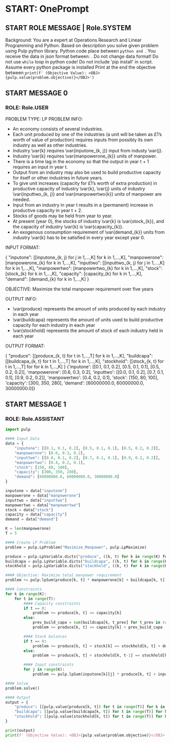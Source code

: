 # START: OnePrompt 
## START ROLE MESSAGE | Role.SYSTEM 
Background: You are a expert at Operations Research and Linear Programming and Python. Based on description you solve given problem using Pulp python library. Python code place between ```python and ```. You receive the data in json format between: <DATA></DATA>. Do not change data format! Do not use `while` loop in python code! Do not include 'pip install' in script. Assume every python package is installed Print at the end the objective between <OBJ></OBJ> `print(f' (Objective Value): <OBJ>{pulp.value(problem.objective)}</OBJ>')`  
## START MESSAGE 0 
### ROLE: Role.USER
<DESCRIPTION>
PROBLEM TYPE: LP
PROBLEM INFO:

- An economy consists of several industries. 
- Each unit produced by one of the industries (a unit will be taken as £1’s worth of value of production) requires inputs from possibly its own industry as well as other industries. 
- Industry \var{k} requires \var{inputone_{k, j}} input from industy \var{j}.
- Industry \var{k} requires \var{manpowerone_{k}} units of manpower.
- There is a time lag in the economy so that the output in year t + 1 requires an input in year t.
- Output from an industry may also be used to build productive capacity for itself or other industries in future years.
- To give unit increases (capacity for £1’s worth of extra production) in productive capacity of industry \var{k}, \var{j} units of industry \var{inputtwo_{k, j}} and \var{manpowertwo{k}} units of manpower are needed.
- Input from an industry in year t results in a (permanent) increase in productive capacity in year t + 2.
- Stocks of goods may be held from year to year. 
- At present (year 0), the stocks of industry \var{k} is \var{stock_{k}}, and the capacity of industry \var{k} is \var{capacity_{k}}.
- An exogenous consumption requirement of \var{demand_{k}} units from industry \var{k} has to be satisfied in every year except year 0.


INPUT FORMAT:

{
    "inputone": [[inputone_{k, j} for j in 1,...,K] for k in 1,...,K],
    "manpowerone": [manpowerone_{k} for k in 1,...,K],
    "inputtwo": [[inputtwo_{k, j} for j in 1,...,K] for k in 1,...,K],
    "manpowertwo": [manpowertwo_{k} for k in 1,...,K],
    "stock": [stock_{k} for k in 1,...,K],
    "capacity": [capacity_{k} for k in 1,...,K],
    "demand": [demand_{k} for k in 1,...,K]
}


OBJECTIVE: Maximize the total manpower requirement over five years

OUTPUT INFO:

- \var{produce} represents the amount of units produced by each industry in each year
- \var{buildcapa} represents the amount of units used to build productive capacity for each industry in each year
- \var{stockhold} represents the amount of stock of each industry held in each year

OUTPUT FORMAT:

{
    "produce": [[produce_{k, t} for t in 1,...,T] for k in 1,...,K],
    "buildcapa": [[buildcapa_{k, t} for t in 1,...,T] for k in 1,...,K],
    "stockhold": [[stock_{k, t} for t in 1,...,T] for for k in 1,...,K]
}
</DESCRIPTION>
<DATA>
{'inputone': [[0.1, 0.1, 0.2], [0.5, 0.1, 0.1], [0.5, 0.2, 0.2]], 'manpowerone': [0.6, 0.3, 0.2], 'inputtwo': [[0.0, 0.1, 0.2], [0.7, 0.1, 0.1], [0.9, 0.2, 0.2]], 'manpowertwo': [0.4, 0.2, 0.1], 'stock': [150, 80, 100], 'capacity': [300, 350, 280], 'demand': [60000000.0, 60000000.0, 30000000.0]}</DATA>


## START MESSAGE 1 
### ROLE: Role.ASSISTANT
```python
import pulp

#### Input Data
data = {
    "inputone": [[0.1, 0.1, 0.2], [0.5, 0.1, 0.1], [0.5, 0.2, 0.2]],
    "manpowerone": [0.6, 0.3, 0.2],
    "inputtwo": [[0.0, 0.1, 0.2], [0.7, 0.1, 0.1], [0.9, 0.2, 0.2]],
    "manpowertwo": [0.4, 0.2, 0.1],
    "stock": [150, 80, 100],
    "capacity": [300, 350, 280],
    "demand": [60000000.0, 60000000.0, 30000000.0]
}

inputone = data["inputone"]
manpowerone = data["manpowerone"]
inputtwo = data["inputtwo"]
manpowertwo = data["manpowertwo"]
stock = data["stock"]
capacity = data["capacity"]
demand = data["demand"]

K = len(manpowerone)
T = 5

#### Create LP Problem
problem = pulp.LpProblem("Maximize_Manpower", pulp.LpMaximize)

produce = pulp.LpVariable.dicts("produce", ((k, t) for k in range(K) for t in range(T)), lowBound=0)
buildcapa = pulp.LpVariable.dicts("buildcapa", ((k, t) for k in range(K) for t in range(T)), lowBound=0)
stockhold = pulp.LpVariable.dicts("stockhold", ((k, t) for k in range(K) for t in range(T)), lowBound=0)

#### Objective: Maximize total manpower requirement
problem += pulp.lpSum(produce[k, t] * manpowerone[k] + buildcapa[k, t] * manpowertwo[k] for k in range(K) for t in range(T))

#### Constraints
for k in range(K):
    for t in range(T):
        #### Capacity constraints
        if t == 0:
            problem += produce[k, t] <= capacity[k]
        else:
            prev_build_capa = sum(buildcapa[k, t_prev] for t_prev in range(max(0, t-2), t))
            problem += produce[k, t] <= capacity[k] + prev_build_capa

        #### Stock balances
        if t == 0:
            problem += produce[k, t] + stock[k] == stockhold[k, t] + demand[k]
        else:
            problem += produce[k, t] + stockhold[k, t-1] == stockhold[k, t] + demand[k]

        #### Input constraints
        for j in range(K):
            problem += pulp.lpSum(inputone[k][j] * produce[k, t] + inputtwo[k][j] * buildcapa[k, t] for k in range(K)) <= produce[j, t]

#### Solve
problem.solve()

#### Output
output = {
    "produce": [[pulp.value(produce[k, t]) for t in range(T)] for k in range(K)],
    "buildcapa": [[pulp.value(buildcapa[k, t]) for t in range(T)] for k in range(K)],
    "stockhold": [[pulp.value(stockhold[k, t]) for t in range(T)] for k in range(K)]
}

print(output)
print(f' (Objective Value): <OBJ>{pulp.value(problem.objective)}</OBJ>')
```

